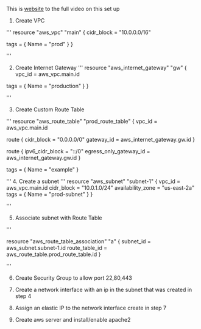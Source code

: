 

This is  [website](https://www.youtube.com/watch?v=SLB_c_ayRMo&ab_channel=freeCodeCamp.org) to the full video on this set up


1. Create VPC

'''
resource "aws_vpc" "main" {
  cidr_block = "10.0.0.0/16"

  tags = {
    Name = "prod"
  }
}


'''

2. Create Internet Gateway
'''
resource "aws_internet_gateway" "gw" {
  vpc_id = aws_vpc.main.id

  tags = {
    Name = "production"
  }
}

'''

3. Create Custom Route Table

'''
resource "aws_route_table" "prod_route_table" {
  vpc_id = aws_vpc.main.id

  route {
    cidr_block = "0.0.0.0/0"
    gateway_id = aws_internet_gateway.gw.id
  }

  route {
    ipv6_cidr_block        = "::/0"
    egress_only_gateway_id = aws_internet_gateway.gw.id
  }

  tags = {
    Name = "example"
  }

'''
4. Create a subnet
'''
resource "aws_subnet" "subnet-1" {
  vpc_id     = aws_vpc.main.id
  cidr_block = "10.0.1.0/24"
 availability_zone = "us-east-2a"
  tags = {
    Name = "prod-subnet"
  }
}


'''

5. Associate subnet with Route Table

'''

resource "aws_route_table_association" "a" {
  subnet_id      = aws_subnet.subnet-1.id
  route_table_id = aws_route_table.prod_route_table.id
}

'''

6. Create Security Group to allow port 22,80,443

7. Create a network interface with an ip in the subnet that was created in step 4


8. Assign an elastic IP to the network interface create in step 7


9. Create aws server and install/enable apache2